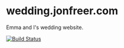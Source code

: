 # wedding.jonfreer.com
Emma and I's wedding website.

[![Build Status](https://travis-ci.org/freerjm/wedding.jonfreer.com.svg?branch=development)](https://travis-ci.org/freerjm/wedding.jonfreer.com)
